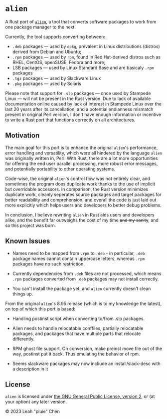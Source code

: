 # `alien`

A Rust port of [`alien`](https://sourceforge.net/projects/alien-pkg-convert/),
a tool that converts software packages to work from one package manager to the next.

Currently, the tool supports converting between:
 - `.deb` packages — used by `dpkg`, prevalent in Linux distributions (distros)
   derived from Debian and Ubuntu;
 - `.rpm` packages — used by `rpm`, found in Red Hat-derived distros such as RHEL,
   CentOS, openSUSE, Fedora and more;
 - LSB packages — used by Linux Standard Base and are basicaly `.rpm` packages
 - `.tgz` packages — used by Slackware Linux
 - `.pkg` packages — used by Solaris

Please note that support for `.slp` packages — once used by Stampede Linux —
will not be present in the Rust version.
Due to lack of available documentation online caused by lack of interest in
Stampede Linux over the last 20 years after its cancellation, and a potential
endianness mismatch present in original Perl version, I don't have enough
information or incentive to write a Rust port that functions correctly on
all architectures.

## Motivation

The main goal for this port is to enhance the original `alien`'s performance,
error handling and versatility, which were all hindered by the language `alien` was
originally written in, Perl. With Rust, there are a lot more opportunities for
offering the end user parallel processing, more robust error messages, and potentially
portability to other operating systems.

Code-wise, the original `alien`'s control flow was not entirely clear, and sometimes
the program does duplicate work thanks to the use of implicit but overridable accessors.
In comparison, the Rust version minimizes duplicate work, cleanly seperates source packages
and target packages for better readability and comprehension, and overall the code is just
laid out more explicitly which helps users and developers to better debug problems.

In conclusion, I believe rewriting `alien` in Rust aids users and developers alike, and the
benefit far outweighs the cost of my time ~~and my sanity~~, and so this project was born.

## Known Issues

 - Names need to be mapped from `.rpm` to `.deb` - in particular, `.deb` package
       names cannot contain uppercase letters, whereas `.rpm` packages have no such restriction.
	   
 - Currently dependencies from `.deb` files are not processed, which means `.rpm`
	   packages converted from `.deb` packages may not install correctly.

 - You can't install the package yet, and `alien` currently doesn't clean things up.

From the original `alien`'s 8.95 release (which is to my knowledge the latest), on top of which this port is based:

 - Handling postinst script when converting to/from .slp packages.
  
 - Alien needs to handle relocatable conffiles, partially relocatable
  packages, and packages that have multiple parts that relocate
  differently.

 - RPM ghost file support. On conversion, make preinst move file out of the
  way, postinst put it back. Thus emulating the behavior of rpm.

 - Seems slackware packages may now incliude an install/slack-desc
  with a description in it

## License

`alien` is licensed under [the GNU General Public License, version 2](LICENSE), or (at your option) any later version.

© 2023 Leah "pluie" Chen